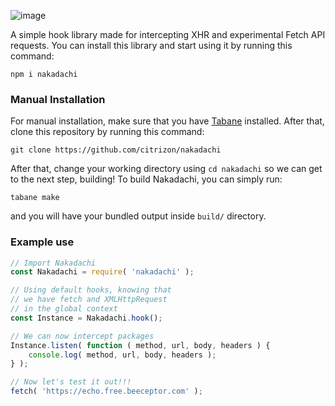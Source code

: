 ![image](https://github.com/user-attachments/assets/1ec88525-bad3-4061-86fe-3731941fc57f)

A simple hook library made for intercepting XHR and experimental Fetch API requests. You can install this library and start using it by running this command:
```
npm i nakadachi
```
### Manual Installation
For manual installation, make sure that you have [Tabane](https://github.com/tabaneproject/tabane/) installed. After that, clone this repository by running this command:
```
git clone https://github.com/citrizon/nakadachi
```
After that, change your working directory using `cd nakadachi` so we can get to the next step, building! To build Nakadachi, you can simply run:
```
tabane make
```
and you will have your bundled output inside `build/` directory.
### Example use
```js
// Import Nakadachi
const Nakadachi = require( 'nakadachi' );

// Using default hooks, knowing that 
// we have fetch and XMLHttpRequest
// in the global context
const Instance = Nakadachi.hook();

// We can now intercept packages
Instance.listen( function ( method, url, body, headers ) {
    console.log( method, url, body, headers );
} );

// Now let's test it out!!!
fetch( 'https://echo.free.beeceptor.com' );
```
